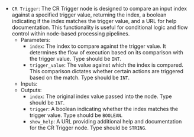 - `CR Trigger`: The CR Trigger node is designed to compare an input index against a specified trigger value, returning the index, a boolean indicating if the index matches the trigger value, and a URL for help documentation. This functionality is useful for conditional logic and flow control within node-based processing pipelines.
    - Parameters:
        - `index`: The index to compare against the trigger value. It determines the flow of execution based on its comparison with the trigger value. Type should be `INT`.
        - `trigger_value`: The value against which the index is compared. This comparison dictates whether certain actions are triggered based on the match. Type should be `INT`.
    - Inputs:
    - Outputs:
        - `index`: The original index value passed into the node. Type should be `INT`.
        - `trigger`: A boolean indicating whether the index matches the trigger value. Type should be `BOOLEAN`.
        - `show_help`: A URL providing additional help and documentation for the CR Trigger node. Type should be `STRING`.
